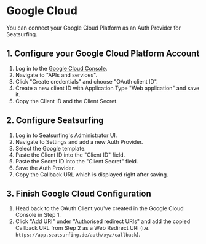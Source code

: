 # Google Cloud

You can connect your Google Cloud Platform as an Auth Provider for Seatsurfing.

## 1. Configure your Google Cloud Platform Account
1. Log in to the [Google Cloud Console](https://console.cloud.google.com/).
1. Navigate to "APIs and services".
1. Click "Create credentials" and choose "OAuth client ID".
1. Create a new client ID with Application Type "Web application" and save it.
1. Copy the Client ID and the Client Secret.

## 2. Configure Seatsurfing

1. Log in to Seatsurfing's Administrator UI.
1. Navigate to Settings and add a new Auth Provider.
1. Select the Google template.
1. Paste the Client ID into the "Client ID" field.
1. Paste the Secret ID into the "Client Secret" field.
1. Save the Auth Provider.
1. Copy the Callback URL which is displayed right after saving.

## 3. Finish Google Cloud Configuration

1. Head back to the OAuth Client you've created in the Google Cloud Console in Step 1.
1. Click "Add URI" under "Authorised redirect URIs" and add the copied Callback URL from Step 2 as a Web Redirect URI (i.e. ```https://app.seatsurfing.de/auth/xyz/callback```).